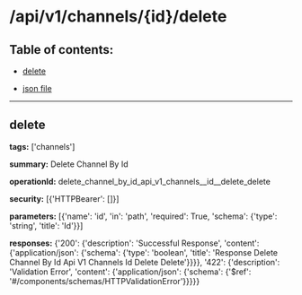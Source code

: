 # /api/v1/channels/{id}/delete

## Table of contents:
- [delete](#delete)

- [json file](./_api_v1_channels_{id}_delete.json)

---
<a name="delete"></a>
## delete

**tags:** ['channels']

**summary:** Delete Channel By Id

**operationId:** delete_channel_by_id_api_v1_channels__id__delete_delete

**security:** [{'HTTPBearer': []}]

**parameters:** [{'name': 'id', 'in': 'path', 'required': True, 'schema': {'type': 'string', 'title': 'Id'}}]

**responses:** {'200': {'description': 'Successful Response', 'content': {'application/json': {'schema': {'type': 'boolean', 'title': 'Response Delete Channel By Id Api V1 Channels  Id  Delete Delete'}}}}, '422': {'description': 'Validation Error', 'content': {'application/json': {'schema': {'$ref': '#/components/schemas/HTTPValidationError'}}}}}


